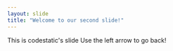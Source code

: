 ```yaml
---
layout: slide
title: "Welcome to our second slide!"
---
```


This is codestatic's slide
Use the left arrow to go back!
